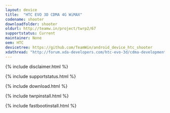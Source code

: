 ```yaml
---
layout: device
title:  "HTC EVO 3D CDMA 4G WiMAX"
codename: shooter
downloadfolder: shooter
oldurl: http://teamw.in/project/twrp2/67
supportstatus: Current
maintainer: None
oem: HTC
devicetree: https://github.com/TeamWin/android_device_htc_shooter
xdathread: "http://forum.xda-developers.com/htc-evo-3d/cdma-development/recovery-twrp-touch-recovery-selinux-t3063642"
---
```


{% include disclaimer.html %}

{% include supportstatus.html %}

{% include download.html %}

{% include twrpinstall.html %}

{% include fastbootinstall.html %}
